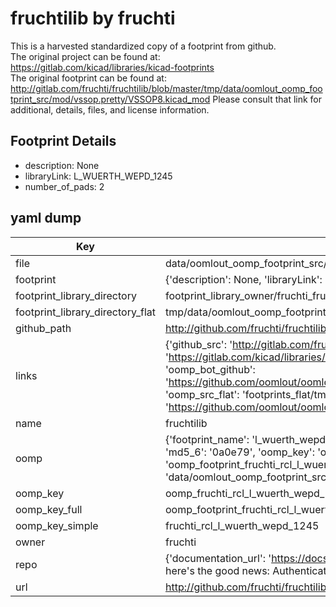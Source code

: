 # fruchtilib by fruchti  
This is a harvested standardized copy of a footprint from github.  
The original project can be found at:  
https://gitlab.com/kicad/libraries/kicad-footprints  
The original footprint can be found at:
http://gitlab.com/fruchti/fruchtilib/blob/master/tmp/data/oomlout_oomp_footprint_src/mod/vssop.pretty/VSSOP8.kicad_mod
Please consult that link for additional, details, files, and license information.  
## Footprint Details
* description: None  
* libraryLink: L_WUERTH_WEPD_1245  
* number_of_pads: 2  
## yaml dump  
| Key | Value |  
| --- | --- |  
| file | data/oomlout_oomp_footprint_src/fruchtilib/mod/rcl.pretty/L_WUERTH_WEPD_1245.kicad_mod |  
| footprint | {'description': None, 'libraryLink': 'L_WUERTH_WEPD_1245', 'number_of_pads': 2} |  
| footprint_library_directory | footprint_library_owner/fruchti_fruchtilib |  
| footprint_library_directory_flat | tmp/data/oomlout_oomp_footprint_src/footprints_flat/fruchti_rcl_l_wuerth_wepd_1245/working |  
| github_path | http://github.com/fruchti/fruchtilib/blob/master/tmp/data/oomlout_oomp_footprint_src/mod/rcl.pretty/L_WUERTH_WEPD_1245.kicad_mod |  
| links | {'github_src': 'http://gitlab.com/fruchti/fruchtilib/blob/master/tmp/data/oomlout_oomp_footprint_src/mod/vssop.pretty/VSSOP8.kicad_mod', 'github_src_repo': 'https://gitlab.com/kicad/libraries/kicad-footprints', 'oomp_bot': 'tmp/data/oomlout_oomp_footprint_src/footprints/fruchti_rcl_l_wuerth_wepd_1245/working', 'oomp_bot_github': 'https://github.com/oomlout/oomlout_oomp_footprint_bot/tree/main/tmp/data/oomlout_oomp_footprint_src/footprints/fruchti_rcl_l_wuerth_wepd_1245/working', 'oomp_src_flat': 'footprints_flat/tmp/data/oomlout_oomp_footprint_src/footprints_flat/fruchti_rcl_l_wuerth_wepd_1245/working', 'oomp_src_flat_github': 'https://github.com/oomlout/oomlout_oomp_footprint_src/tree/main/tmp/data/oomlout_oomp_footprint_src/footprints_flat/fruchti_rcl_l_wuerth_wepd_1245/working'} |  
| name | fruchtilib |  
| oomp | {'footprint_name': 'l_wuerth_wepd_1245', 'library_name': 'rcl', 'md5': '0a0e7954ffe4844e0dcc21115d4688c3', 'md5_10': '0a0e7954ff', 'md5_5': '0a0e7', 'md5_6': '0a0e79', 'oomp_key': 'oomp_fruchti_rcl_l_wuerth_wepd_1245', 'oomp_key_extra': 'oomp_footprint_fruchti_rcl_l_wuerth_wepd_1245', 'oomp_key_full': 'oomp_footprint_fruchti_rcl_l_wuerth_wepd_1245_0a0e79', 'oomp_key_simple': 'fruchti_rcl_l_wuerth_wepd_1245', 'original_filename': 'data/oomlout_oomp_footprint_src/fruchtilib/mod/rcl.pretty/L_WUERTH_WEPD_1245.kicad_mod', 'owner_name': 'fruchti'} |  
| oomp_key | oomp_fruchti_rcl_l_wuerth_wepd_1245 |  
| oomp_key_full | oomp_footprint_fruchti_rcl_l_wuerth_wepd_1245 |  
| oomp_key_simple | fruchti_rcl_l_wuerth_wepd_1245 |  
| owner | fruchti |  
| repo | {'documentation_url': 'https://docs.github.com/rest/overview/resources-in-the-rest-api#rate-limiting', 'message': "API rate limit exceeded for 84.66.142.224. (But here's the good news: Authenticated requests get a higher rate limit. Check out the documentation for more details.)"} |  
| url | http://github.com/fruchti/fruchtilib |  

